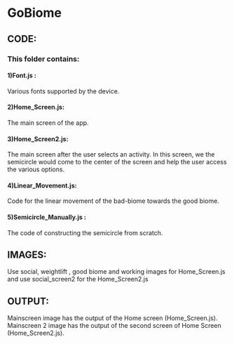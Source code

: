 # GoBiome
## CODE:
### This folder contains:<br>
#### 1)Font.js :<br>
Various fonts supported by the device.<br>
#### 2)Home_Screen.js:<br> 
The main screen of the app. <br>
#### 3)Home_Screen2.js:<br> 
The main screen after the user selects an activity. In this screen, we the semicircle would come to the center of the screen and help the user access the various options.<br>
#### 4)Linear_Movement.js:<br> 
Code for the linear movement of the bad-biome towards the good biome.<br>
#### 5)Semicircle_Manually.js :<br>
The code of constructing the semicircle from scratch.<br>

## IMAGES:<br>
Use social, weightlift , good biome and working images for Home_Screen.js and use social_screen2 for the Home_Screen2.js<br>

## OUTPUT: <br>
Mainscreen image has the output of the Home screen (Home_Screen.js). <br>
Mainscreen 2 image has the output of the second screen of Home Screen (Home_Screen2.js). <br>
